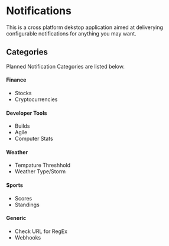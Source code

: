 # Notifications  
This is a cross platform dekstop application aimed at deliverying configurable notifications for anything you may want.


## Categories  
Planned Notification Categories are listed below.  

#### Finance

* Stocks
* Cryptocurrencies

#### Developer Tools  

* Builds
* Agile
* Computer Stats

#### Weather  

* Tempature Threshhold  
* Weather Type/Storm

#### Sports

* Scores
* Standings

#### Generic

* Check URL for RegEx
* Webhooks
